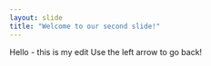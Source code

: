 ```yaml
---
layout: slide
title: "Welcome to our second slide!"
---
```

Hello - this is my edit
Use the left arrow to go back!
